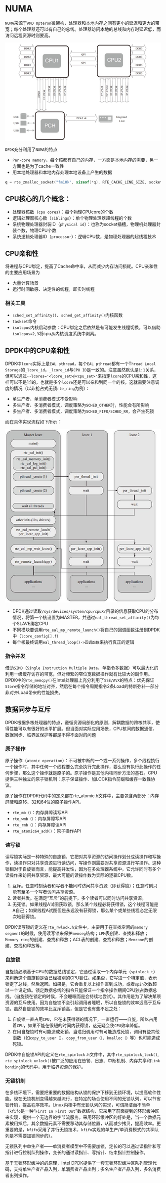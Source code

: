 # NUMA

`NUMA`来源于`AMD Opteron`微架构，处理器和本地内存之间有更小的延迟和更大的带宽；每个处理器还可以有自己的总线。处理器访问本地的总线和内存时延迟低，而访问远程资源时则要高。

![numa](images/numa.jpg)

`DPDK`充分利用了`NUMA`的特点

- `Per-core memory`，每个核都有自己的内存，一方面是本地内存的需要，另一方面也是为了cache一致性
- 用本地处理器和本地内存处理本地设备上产生的数据

```c
q = rte_zmalloc_socket("fm10k", sizeof(*q), RTE_CACHE_LINE_SIZE, socket_id)
```

## CPU核心的几个概念：

- 处理器核数（`cpu cores`）：每个物理CPUcore的个数
- 逻辑处理器核心数（`siblings`）：单个物理处理器超线程的个数
- 系统物理处理器封装ID（`physical id`）：也称为socket插槽，物理机处理器封装个数，物理CPU个数
- 系统逻辑处理器ID（`processor`）：逻辑CPU数，是物理处理器的超线程技术

## CPU亲和性

将进程与CPU绑定，提高了Cache命中率，从而减少内存访问损耗。CPU亲和性的主要应用场景为

- 大量计算场景
- 运行时间敏感、决定性的线程，即实时线程

### 相关工具

- `sched_set_affinity()`、`sched_get_affinity()`内核函数
- `taskset`命令
- `isolcpus`内核启动参数：CPU绑定之后依然是有可能发生线程切换，可以借助`isolcpus=2,3`将cpu从内核调度系统中剥离。

## DPDK中的CPU亲和性

DPDK中`lcore`实际上是`EAL pthread`，每个`EAL pthread`都有一个T`hread Local Storage`的`_lcore_id`，`_lcore_id`与`CPU ID`是一致的。注意虽然默认是`1:1`关系，但可以通过`--lcores='<lcore_set>@<cpu_set>'`来指定`lcore`的CPU亲和性，这样可以不是1:1的，也就是多个`lcore`还是可以亲和到同一个的核，这就需要注意调度的情况（以非抢占式无锁`rte_ring`为例）：

- 单生产者、单消费者模式不受影响
- 多生产者、多消费者模式，调度策略为`SCHED_OTHER`时，性能会有所影响
- 多生产者、多消费者模式，调度策略为`SCHED_FIFO/SCHED_RR`，会产生死锁

而在具体实现流程如下所示：

![cpu in](images/cpupin.jpeg)

- DPDK通过读取`/sys/devices/system/cpu/cpuX/`目录的信息获取CPU的分布情况，将第一个核设置为MASTER，并通过`eal_thread_set_affinity()`为每个SLAVE绑定CPU
- 不同模块要调用`rte_eal_mp_remote_launch()`将自己的回调函数注册到DPDK中（`lcore_config[].f`）
- 每个核最终调用`eal_thread_loop()->回调函数`来执行真正的逻辑

### 指令并发

借助`SIMD`（`Single Instruction Multiple Data`，单指令多数据）可以最大化的利用一级缓存访存的带宽，但对频繁的窄位宽数据操作就有比较大的副作用。DPDK中的`rte_memcpy()`在Intel处理器上充分利用了`SSE/AVX`的特点：优先保证`Store`指令存储的地址对齐，然后在每个指令周期指令2条Load的特新弥补一部分非对齐Load带来的性能损失。


## 数据同步与互斥

DPDK根据多核处理器的特点，遵循资源局部化的原则，解耦数据的跨核共享，使得性能可以有很好的水平扩展。但当面对实际应用场景，CPU核间的数据通信、数据同步、临界区保护等都是不得不面对的问题

### 原子操作

原子操作（`atomic operation`）：不可被中断的一个或一系列操作，多个线程执行一个操作时，其中任何一个线程要么完全执行完此操作，要么没有执行此操作的任何步骤，那么这个操作就是原子的。原子操作是其他内核同步方法的基石。CPU提供三种独立的原子锁机制：原子保证操作、加LOCK指令前缀和缓存一致性协议。

原子操作在DPDK代码中的定义都在rte_atomic.h文件中，主要包含两部分：内存屏蔽和原16、32和64位的原子操作API。

- `rte_mb（）`：内存屏障读写API
- `rte_wmb（）`：内存屏障写API
- `rte_rmb（）`：内存屏障读API
- `rte_atomic64_add()`：原子操作API

### 读写锁

读写锁实际是一种特殊的自旋锁，它把对共享资源的访问操作划分成读操作和写操作，读操作只对共享资源进行读访问，写操作则需要对共享资源进行写操作。这种锁相对于自旋锁而言，能提高并发性，因为在多处理器系统中，它允许同时有多个读操作来访问共享资源，最大可能的读操作数为实际的逻辑CPU数。

1. 互斥。任意时刻读者和写者不能同时访问共享资源（即获得锁）；任意时刻只能有至多一个写者访问共享资源。
1. 读者并发。在满足“互斥”的前提下，多个读者可以同时访问共享资源。
1. 无死锁。如果线程A试图获取锁，那么某个线程必将获得锁，这个线程可能是A自己；如果线程A试图但是永远没有获得锁，那么某个或某些线程必定无限次地获得锁。

DPDK读写锁的定义在`rte_rwlock.h`文件中，主要用于在查找空闲的`memory segment`的时候，使用读写锁来保护`memseg`结构；`LPM`表创建、查找和释放；`Memory ring`的创建、查找和释放；ACL表的创建、查找和释放；`Memzone`的创建、查找和释放等。

### 自旋锁

自旋锁必须基于CPU的数据总线锁定，它通过读取一个内存单元（`spinlock_t`）来判断这个自旋锁是否已经被别的CPU锁住。如果否，它写进一个特定值，表示锁定了总线，然后返回。如果是，它会重复以上操作直到成功，或者`spin`次数超过一个设定值。锁定数据总线的指令只能保证一个指令操作期间CPU独占数据总线。（自旋锁在锁定的时侯，不会睡眠而是会持续地尝试）。其作用是为了解决某项资源的互斥使用。因为自旋锁不会引起调用者睡眠，所以自旋锁的效率远高于互斥锁。虽然自旋锁的效率比互斥锁高，但是它也有些不足之处：

1. 自旋锁一直占用`CPU`，它在未获得锁的情况下，一直运行——自旋，所以占用着`CPU`，如果不能在很短的时间内获得锁，这无疑会使`CPU`效率降低。
1. 在用自旋锁时有可能造成死锁，当递归调用时有可能造成死锁，调用有些其他函数（如`copy_to_user（）`、`copy_from_user（）`、`kmalloc（）`等）也可能造成死锁。

DPDK中自旋锁API的定义在`rte_spinlock.h`文件中，其中`rte_spinlock_lock()`, `rte_spinlock_unlock()`被广泛的应用在告警、日志、中断机制、内存共享和`link bonding`的代码中，用于临界资源的保护。

### 无锁机制

在多核环境下，需要把重要的数据结构从锁的保护下移到无锁环境，以提高软件性能。现在无锁机制变得越来越流行，在特定的场合使用不同的无锁队列，可以节省锁开销，提高程序效率。Linux内核中有无锁队列的实现，可谓简洁而不简单（`kfifo`是一种“`First In First Out`”数据结构，它采用了前面提到的环形缓冲区来实现，提供一个无边界的字节流服务。采用环形缓冲区的好处是，当一个数据元素被用掉后，其余数据元素不需要移动其存储位置，从而减少拷贝，提高效率。更重要的是，`kfifo`采用了并行无锁技术，`kfifo`实现的单生产/单消费模式的共享队列是不需要加锁同步的）。

无锁队列中单生产者——单消费者模型中不需要加锁，定长的可以通过读指针和写指针进行控制队列操作，变长的通过读指针、写指针、结束指针控制操作。

基于无锁环形缓冲的的原理，Intel DPDK提供了一套无锁环形缓冲区队列管理代码，支持单生产者产品入列，单消费者产品出列；多名生产者产品入列，多名消费者出列操作。
